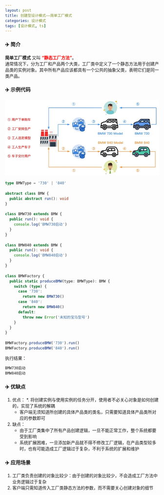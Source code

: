 ```yaml
---
layout: post
title: 创建型设计模式——简单工厂模式
categories: 设计模式
tags: [设计模式, ts]
---
```


### ✈️ 简介
**简单工厂模式** 又叫 <strong style="color:red">“静态工厂方法”</strong>。  
通常情况下，分为工厂和产品两个大类，工厂类中定义了一个静态方法用于创建产品类的实例对象。其中所有产品应该都具有一个公共的抽象父类，表明它们是同一类产品。

### ✈️ 示例代码
![简单工厂模式](/assets//images/2520380897-a604db3e171fe434_fix732.webp)
```ts
type BMWType = '730' | '840'

abstract class BMW {
  public abstract run(): void
}

class BMW730 extends BMW {
  public run(): void {
    console.log('BMW730启动')
  }
}

class BMW840 extends BMW {
  public run(): void {
    console.log('BMW840启动')
  }
}

class BMWFactory {
  public static produceBMW(type: BMWType): BMW {
    switch (type) {
      case '730':
        return new BMW730()
      case '840':
        return new BMW840()
      default:
        throw new Error('未知的宝马型号')
    }
  }
}

BMWFactory.produceBMW('730').run()
BMWFactory.produceBMW('840').run()
```
执行结果：
```cmd
BMW730启动
BMW840启动
```

### ✈️ 优缺点
1. 优点：
   *. 将创建实例与使用实例的任务分开，使用者不必关心对象是如何创建的，实现了系统的解耦
   * 客户端无须知道所创建的具体产品类的类名，只需要知道具体产品类所对应的参数即可
2. 缺点：  
   * 由于工厂类集中了所有产品创建逻辑，一旦不能正常工作，整个系统都要受到影响
   * 系统扩展困难，一旦添加新产品就不得不修改工厂逻辑，在产品类型较多时，也有可能造成工厂逻辑过于复杂，不利于系统的扩展和维护

### ✈️ 应用场景
1. 工厂类负责创建的对象比较少：由于创建的对象比较少，不会造成工厂方法中业务逻辑过于复杂
2. 客户端只需知道传入工厂类静态方法的参数，而不需要关心创建对象的细节